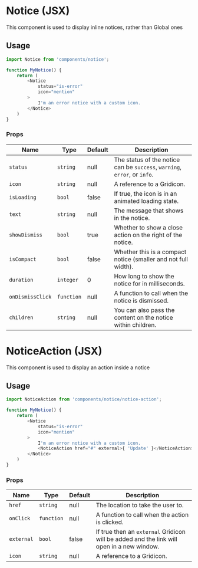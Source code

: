 Notice (JSX)
===

This component is used to display inline notices, rather than Global ones

## Usage

```js
import Notice from 'components/notice';

function MyNotice() {
	return (
		<Notice
			status="is-error"
			icon="mention"
		>
			I'm an error notice with a custom icon.
		</Notice>
	)
}
```

### Props

Name | Type | Default | Description
---- | ---- | ---- | ----
`status` | `string` | null | The status of the notice can be `success`, `warning`, `error`, or `info`.
`icon` | `string` | null | A reference to a Gridicon.
`isLoading` | `bool` | false | If true, the icon is in an animated loading state.
`text` | `string` | null | The message that shows in the notice.
`showDismiss` | `bool` | true | Whether to show a close action on the right of the notice.
`isCompact` | `bool` | false | Whether this is a compact notice (smaller and not full width).
`duration` | `integer` | 0 | How long to show the notice for in milliseconds.
`onDismissClick` | `function` | null | A function to call when the notice is dismissed.
`children` | `string` | null | You can also pass the content on the notice within children.


NoticeAction (JSX)
===

This component is used to display an action inside a notice

## Usage

```js
import NoticeAction from 'components/notice/notice-action';

function MyNotice() {
	return (
		<Notice
			status="is-error"
			icon="mention"
		>
			I'm an error notice with a custom icon.
			<NoticeAction href="#" external>{ 'Update' }</NoticeAction>
		</Notice>
	)
}
```

### Props

Name | Type | Default | Description
---- | ---- | ---- | ----
`href` | `string` | null | The location to take the user to.
`onClick` | `function` | null | A function to call when the action is clicked.
`external` | `bool` | false | If true then an `external` Gridicon will be added and the link will open in a new window.
`icon` | `string` | null | A reference to a Gridicon.
